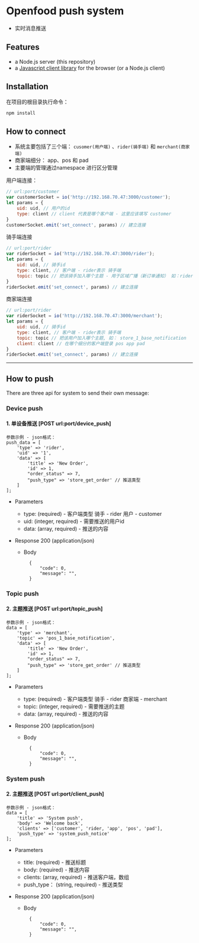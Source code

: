 # Openfood push system

- 实时消息推送

## Features

- a Node.js server (this repository)
- a [Javascript client library](https://github.com/socketio/socket.io-client) for the browser (or a Node.js client)


## Installation

在项目的根目录执行命令：
```bash
npm install
```

## How to connect

- 系统主要包括了三个端： `cusomer(用户端)` 、`rider(骑手端)` 和 `merchant(商家端)`
- 商家端细分： app、pos 和 pad
- 主要端的管理通过namespace 进行区分管理

用户端连接：

```js
// url:port/customer
var customerSocket = io('http://192.168.70.47:3000/customer');
let params = {
    uid: uid, // 用户的id
    type: client // client 代表是哪个客户端 - 这里应该填写 customer
}
customerSocket.emit('set_connect', params) // 建立连接
```

骑手端连接

```js
// url:port/rider
var riderSocket = io('http://192.168.70.47:3000/rider');
let params = {
    uid: uid, // 骑手id
    type: client, // 客户端 - rider表示 骑手端
    topic: topic // 把该骑手加入哪个主题 - 用于区域广播（新订单通知） 如：rider_Tianhe_Qu_notification
}
riderSocket.emit('set_connect', params) // 建立连接
```

商家端连接

```js
// url:port/rider
var riderSocket = io('http://192.168.70.47:3000/merchant');
let params = {
    uid: uid, // 骑手id
    type: client, // 客户端 - rider表示 骑手端
    topic: topic // 把该用户加入哪个主题, 如： store_1_base_notification
    client: client // 在哪个细分的客户端登录 pos app pad
}
riderSocket.emit('set_connect', params) // 建立连接
```

---

## How to push

There are three api for system to send their own message:

### Device push

#### 1. 单设备推送 [POST url:port/device_push]

```
参数示例 - json格式：
push_data = [
    'type' => 'rider',
    'uid' => '1',
    'data' => [
        'title' => 'New Order',
        'id' => 1,
        "order_status" => 7,
        "push_type" => 'store_get_order' // 推送类型
    ]
];
```

+ Parameters
    + type: (required) - 客户端类型 骑手 - rider  用户 - customer
    + uid: (integer, required) - 需要推送的用户id
    + data: (array, required) - 推送的内容

+ Response 200 (application/json)
    + Body

            {
                "code": 0,
                "message": "",
            }

### Topic push

#### 2. 主题推送 [POST url:port/topic_push]

```
参数示例 - json格式：
data = [
    'type' => 'merchant',
    'topic' => 'pos_1_base_notification',
    'data' => [
        'title' => 'New Order',
        'id' => 1,
        "order_status" => 7,
        "push_type" => 'store_get_order' // 推送类型
    ]
];
```

+ Parameters
    + type: (required) - 客户端类型 骑手 - rider  商家端 - merchant
    + topic: (integer, required) - 需要推送的主题
    + data: (array, required) - 推送的内容

+ Response 200 (application/json)
    + Body

            {
                "code": 0,
                "message": "",
            }

### System push

#### 2. 主题推送 [POST url:port/client_push]

```
参数示例 - json格式：
data = [
    'title' => 'System push',
    'body' => 'Welcome back',
    'clients' => ['customer', 'rider, 'app', 'pos', 'pad'],
    'push_type' => 'system_push_notice'
];
```

+ Parameters
    + title: (required) - 推送标题
    + body: (required) - 推送内容
    + clients: (array, required) - 推送客户端，数组
    + push_type： (string, required) - 推送类型

+ Response 200 (application/json)
    + Body

            {
                "code": 0,
                "message": "",
            }